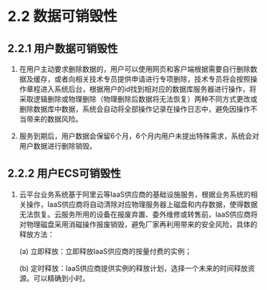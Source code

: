 # 2.2 数据可销毁性

## 2.2.1 用户数据可销毁性

1. 在用户主动要求删除数据的，用户可以使用网页和客户端根据需要自行删除数据及缓存，或者向相关技术专员提供申请进行专项删除，技术专员将会按照操作章程进入系统后台，根据用户的id找到相对应的数据库服务器进行操作，将采取逻辑删除或物理删除（物理删除后数据将无法恢复）两种不同方式更改或删除数据库中数据，系统会自动将全部操作记录在操作日志中，避免因操作不当带来的数据风险。

2. 服务到期后，用户数据会保留6个月，6个月内用户未提出特殊需求，系统会对用户数据进行删除销毁。

## 2.2.2 用户ECS可销毁性

1. 云平台业务系统基于阿里云等IaaS供应商的基础设施服务，根据业务系统的相关操作，IaaS供应商将自动清除对应物理服务器上磁盘和内存数据，使得数据无法恢复。云服务所用的设备在报废弃置、委外维修或转售前，IaaS供应商将对物理磁盘采用消磁操作报废销毁，避免厂家再利用带来的安全风险，具体的释放方法：
   
   (a) 立即释放：立即释放IaaS供应商的按量付费的实例；

   (b) 定时释放：IaaS供应商提供实例的释放计划，选择一个未来的时间释放资源。可以精确到小时。
